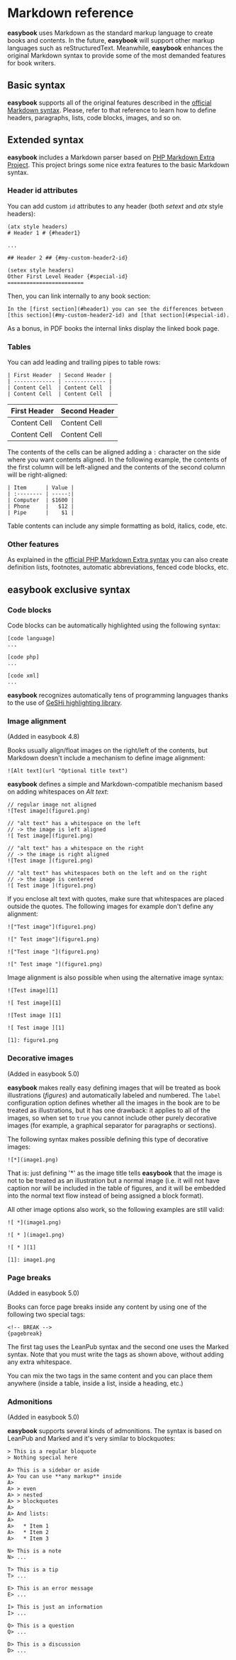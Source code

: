 # Markdown reference #

**easybook** uses Markdown as the standard markup language to create books and
contents. In the future, **easybook** will support other markup languages such
as reStructuredText. Meanwhile, **easybook** enhances the original Markdown
syntax to provide some of the most demanded features for book writers.

## Basic syntax ##

**easybook** supports all of the original features described in the
[official Markdown syntax](http://daringfireball.net/projects/markdown/syntax/).
Please, refer to that reference to learn how to define headers, paragraphs,
lists, code blocks, images, and so on.

## Extended syntax ##

**easybook** includes a Markdown parser based on [PHP Markdown Extra Project](http://michelf.com/projects/php-markdown/extra/).
This project brings some nice extra features to the basic Markdown syntax.

### Header id attributes ###

You can add custom `id` attributes to any header (both *setext* and *atx* style
headers):

~~~
(atx style headers)
# Header 1 # {#header1}

...

## Header 2 ## {#my-custom-header2-id}

(setex style headers)
Other First Level Header {#special-id}
========================
~~~

Then, you can link internally to any book section:

~~~
In the [first section](#header1) you can see the differences between
[this section](#my-custom-header2-id) and [that section](#special-id).
~~~

As a bonus, in PDF books the internal links display the linked book page.

### Tables ###

You can add leading and trailing pipes to table rows:

~~~
| First Header  | Second Header |
| ------------- | ------------- |
| Content Cell  | Content Cell  |
| Content Cell  | Content Cell  |
~~~

| First Header  | Second Header |
| ------------- | ------------- |
| Content Cell  | Content Cell  |
| Content Cell  | Content Cell  |

The contents of the cells can be aligned adding a `:` character on the side
where you want contents aligned. In the following example, the contents of the
first column will be left-aligned and the contents of the second column will be
right-aligned:

~~~
| Item      | Value |
| :-------- | -----:|
| Computer  | $1600 |
| Phone     |   $12 |
| Pipe      |    $1 |
~~~

Table contents can include any simple formatting as bold, italics, code, etc.

### Other features ###

As explained in the [official PHP Markdown Extra syntax](http://michelf.com/projects/php-markdown/extra/)
you can also create definition lists, footnotes, automatic abbreviations, fenced
code blocks, etc.

## easybook exclusive syntax ##

### Code blocks ###

Code blocks can be automatically highlighted using the following syntax:

~~~
[code language]
...

[code php]
...

[code xml]
...
~~~

**easybook** recognizes automatically tens of programming languages thanks to
the use of [GeSHi highlighting library](http://qbnz.com/highlighter/).

### Image alignment ###

(Added in easybook 4.8)

Books usually align/float images on the right/left of the contents, but Markdown
doesn't include a mechanism to define image alignment:

~~~
![Alt text](url "Optional title text")
~~~

**easybook** defines a simple and Markdown-compatible mechanism based on adding
whitespaces on *Alt text*:

~~~
// regular image not aligned
![Test image](figure1.png)

// "alt text" has a whitespace on the left
// -> the image is left aligned
![ Test image](figure1.png)

// "alt text" has a whitespace on the right
// -> the image is right aligned
![Test image ](figure1.png)

// "alt text" has whitespaces both on the left and on the right
// -> the image is centered
![ Test image ](figure1.png)
~~~

If you enclose alt text with quotes, make sure that whitespaces are placed
outside the quotes. The following images for example don't define any alignment:

~~~
!["Test image"](figure1.png)

![" Test image"](figure1.png)

!["Test image "](figure1.png)

![" Test image "](figure1.png)
~~~

Image alignment is also possible when using the alternative image syntax:

~~~
![Test image][1]

![ Test image][1]

![Test image ][1]

![ Test image ][1]

[1]: figure1.png
~~~

### Decorative images ###

(Added in easybook 5.0)

**easybook** makes really easy defining images that will be treated as book 
illustrations (_figures_) and automatically labeled and numbered. The `label` 
configuration option defines whether all the images in the book are to be 
treated as illustrations, but it has one drawback: it applies to all of the
images, so when set to `true` you cannot include other purely decorative 
images (for example, a graphical separator for paragraphs or sections).

The following syntax makes possible defining this type of decorative images:
 
~~~
![*](image1.png)
~~~

That is: just defining '*' as the image title tells **easybook** that the image 
is not to be treated as an illustration but a normal image (i.e. it will not 
have caption nor will be included in the table of figures, and it will be 
embedded into the normal text flow instead of being assigned a block format).

All other image options also work, so the following examples are still valid: 

~~~
![ *](image1.png)

![ * ](image1.png)

![ * ][1]

[1]: image1.png
~~~

### Page breaks ###

(Added in easybook 5.0)

Books can force page breaks inside any content by using one of the following
two special tags:

~~~
<!-- BREAK -->
{pagebreak}
~~~

The first tag uses the LeanPub syntax and the second one uses the Marked syntax.
Note that you must write the tags as shown above, without adding any extra
whitespace.

You can mix the two tags in the same content and you can place them anywhere
(inside a table, inside a list, inside a heading, etc.)

### Admonitions ###

(Added in easybook 5.0)

**easybook** supports several kinds of admonitions. The syntax is based on
LeanPub and Marked and it's very similar to blockquotes:

~~~
> This is a regular bloquote
> Nothing special here

A> This is a sidebar or aside
A> You can use **any markup** inside
A>
A> > even
A> > nested
A> > blockquotes
A>
A> And lists:
A>
A>   * Item 1
A>   * Item 2
A>   * Item 3

N> This is a note
N> ...

T> This is a tip
T> ...

E> This is an error message
E> ...

I> This is just an information
I> ...

Q> This is a question
Q> ...

D> This is a discussion
D> ...
~~~
